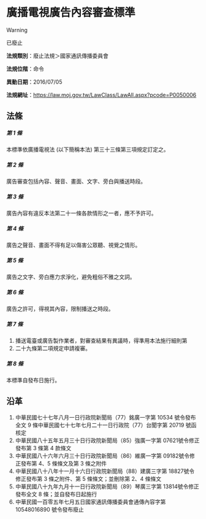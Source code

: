 # 廣播電視廣告內容審查標準


> [!WARNING]
> 已廢止


**法規類別**：廢止法規＞國家通訊傳播委員會

**法規位階**：命令

**異動日期**：2016/07/05  

**法規網址**：https://law.moj.gov.tw/LawClass/LawAll.aspx?pcode=P0050006



## 法條
##### 第 1 條
本標準依廣播電視法 (以下簡稱本法) 第三十三條第三項規定訂定之。

##### 第 2 條
廣告審查包括內容、聲音、畫面、文字、旁白與播送時段。

##### 第 3 條
廣告內容有違反本法第二十一條各款情形之一者，應不予許可。

##### 第 4 條
廣告之聲音、畫面不得有足以傷害公眾聽、視覺之情形。

##### 第 5 條
廣告之文字、旁白應力求淨化，避免粗俗不雅之文詞。

##### 第 6 條
廣告之許可，得視其內容，限制播送之時段。

##### 第 7 條
1. 播送電臺或廣告製作業者，對審查結果有異議時，得準用本法施行細則第
1. 二十九條第二項規定申請複審。

##### 第 8 條
本標準自發布日施行。

## 沿革
1. 中華民國七十七年八月一日行政院新聞局（77）銘廣一字第 10534  號令發布全文 9  條中華民國七十七年七月二十一日行政院（77）台聞字第 20719  號函核定
1. 中華民國八十五年五月三十日行政院新聞局（85）強廣一字第 07621號令修正發布第 3  條第 4  款條文
1. 中華民國八十六年六月三十日行政院新聞局（86）維廣一字第 09182號令修正發布第 4、5 條條文及第 3  條之附件
1. 中華民國八十八年十一月十六日行政院新聞局（88）建廣三字第 18827號令修正發布第 3  條之附件、第 5  條條文；並刪除第 2、4 條條文
1. 中華民國八十九年九月十一日行政院新聞局（89）琴廣三字第 13814號令修正發布全文 8  條；並自發布日起施行
1. 中華民國一百零五年七月五日國家通訊傳播委員會通傳內容字第 10548016890  號令發布廢止
